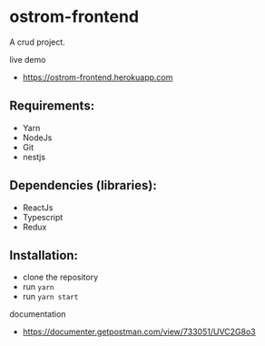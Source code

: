# ostrom-frontend

A crud project.

live demo
* https://ostrom-frontend.herokuapp.com

## Requirements:
- Yarn
- NodeJs
- Git
- nestjs

## Dependencies (libraries):
- ReactJs
- Typescript
- Redux

## Installation:
- clone the repository
- run `yarn`
- run `yarn start`

documentation
* https://documenter.getpostman.com/view/733051/UVC2G8o3
